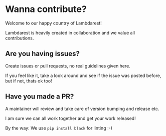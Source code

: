 # Wanna contribute?

Welcome to our happy country of Lambdarest!

Lambdarest is heavily created in collaboration and we value all contributions.

## Are you having issues?
Create issues or pull requests, no real guidelines given here.

If you feel like it, take a look around and see if the issue was posted before, but if not, thats ok too!

## Have you made a PR?

A maintainer will review and take care of version bumping and release etc.

I am sure we can all work together and get your work released!

By the way: We use `pip install black` for linting :-)
